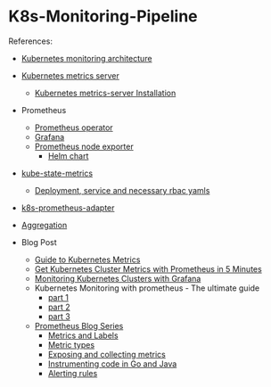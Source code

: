 # K8s-Monitoring-Pipeline

References:

- [Kubernetes monitoring architecture](https://github.com/kubernetes/community/blob/master/contributors/design-proposals/instrumentation/monitoring_architecture.md)
- [Kubernetes metrics server](https://github.com/kubernetes-incubator/metrics-server)
    - [Kubernetes metrics-server Installation](https://medium.com/@cagri.ersen/kubernetes-metrics-server-installation-d93380de008)
- Prometheus
    - [Prometheus operator](https://github.com/coreos/prometheus-operator/blob/master/Documentation/user-guides/getting-started.md)
    - [Grafana](https://github.com/appscode/third-party-tools/tree/master/monitoring/grafana)
    - [Prometheus node exporter](https://github.com/prometheus/node_exporter)
        - [Helm chart](https://github.com/helm/charts/tree/master/stable/prometheus-node-exporter)

- [kube-state-metrics](https://github.com/kubernetes/kube-state-metrics)
    - [Deployment, service and necessary rbac yamls](https://github.com/kubernetes/kube-state-metrics/tree/master/kubernetes)
    
- [k8s-prometheus-adapter](https://github.com/DirectXMan12/k8s-prometheus-adapter/blob/master/docs/walkthrough.md)
- [Aggregation](https://github.com/kubernetes-incubator/apiserver-builder-alpha/blob/master/docs/concepts/aggregation.md)

- Blog Post
    - [Guide to Kubernetes Metrics](https://medium.com/@congliu.thu/complete-guide-to-kubernetes-metrics-24a8782c34cd)
    - [Get Kubernetes Cluster Metrics with Prometheus in 5 Minutes](https://akomljen.com/get-kubernetes-cluster-metrics-with-prometheus-in-5-minutes/)
    - [Monitoring Kubernetes Clusters with Grafana](https://medium.com/htc-research-engineering-blog/monitoring-kubernetes-clusters-with-grafana-e2a413febefd)
    - Kubernetes Monitoring with prometheus - The ultimate guide
        - [part 1](https://sysdig.com/blog/kubernetes-monitoring-prometheus/)
        - [part 2](https://sysdig.com/blog/kubernetes-monitoring-with-prometheus-alertmanager-grafana-pushgateway-part-2/)
        - [part 3](https://sysdig.com/blog/kubernetes-monitoring-prometheus-operator-part3/)
    - [Prometheus Blog Series](https://blog.pvincent.io/tags/prometheus/)
        - [Metrics and Labels](https://blog.pvincent.io/2017/12/prometheus-blog-series-part-1-metrics-and-labels/)
        - [Metric types](https://blog.pvincent.io/2017/12/prometheus-blog-series-part-2-metric-types/)
        - [Exposing and collecting metrics](https://blog.pvincent.io/2017/12/prometheus-blog-series-part-3-exposing-and-collecting-metrics/)
        - [Instrumenting code in Go and Java](https://blog.pvincent.io/2017/12/prometheus-blog-series-part-4-instrumenting-code-in-go-and-java/)
        - [Alerting rules](https://blog.pvincent.io/2017/12/prometheus-blog-series-part-5-alerting-rules/)
